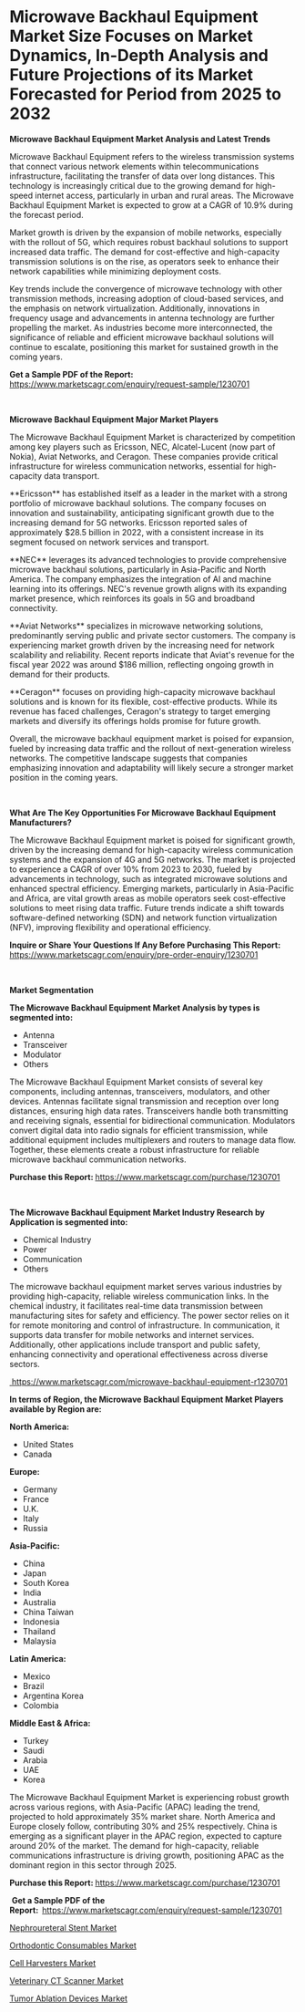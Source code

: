 <p><h1>Microwave Backhaul Equipment Market Size Focuses on Market Dynamics, In-Depth Analysis and Future Projections of its Market Forecasted for Period from 2025 to 2032</h1></p><p><strong>Microwave Backhaul Equipment Market Analysis and Latest Trends</strong></p>
<p><p>Microwave Backhaul Equipment refers to the wireless transmission systems that connect various network elements within telecommunications infrastructure, facilitating the transfer of data over long distances. This technology is increasingly critical due to the growing demand for high-speed internet access, particularly in urban and rural areas. The Microwave Backhaul Equipment Market is expected to grow at a CAGR of 10.9% during the forecast period. </p><p>Market growth is driven by the expansion of mobile networks, especially with the rollout of 5G, which requires robust backhaul solutions to support increased data traffic. The demand for cost-effective and high-capacity transmission solutions is on the rise, as operators seek to enhance their network capabilities while minimizing deployment costs. </p><p>Key trends include the convergence of microwave technology with other transmission methods, increasing adoption of cloud-based services, and the emphasis on network virtualization. Additionally, innovations in frequency usage and advancements in antenna technology are further propelling the market. As industries become more interconnected, the significance of reliable and efficient microwave backhaul solutions will continue to escalate, positioning this market for sustained growth in the coming years.</p></p>
<p><strong>Get a Sample PDF of the Report:&nbsp;</strong> <a href="https://www.marketscagr.com/enquiry/request-sample/1230701?utm_campaign=2012&utm_medium=2&utm_source=Github&utm_content=ia&utm_term=09042025&utm_id=microwave-backhaul-equipment">https://www.marketscagr.com/enquiry/request-sample/1230701</a></p>
<p>&nbsp;</p>
<p><strong>Microwave Backhaul Equipment Major Market Players</strong></p>
<p><p>The Microwave Backhaul Equipment Market is characterized by competition among key players such as Ericsson, NEC, Alcatel-Lucent (now part of Nokia), Aviat Networks, and Ceragon. These companies provide critical infrastructure for wireless communication networks, essential for high-capacity data transport.</p><p>**Ericsson** has established itself as a leader in the market with a strong portfolio of microwave backhaul solutions. The company focuses on innovation and sustainability, anticipating significant growth due to the increasing demand for 5G networks. Ericsson reported sales of approximately $28.5 billion in 2022, with a consistent increase in its segment focused on network services and transport.</p><p>**NEC** leverages its advanced technologies to provide comprehensive microwave backhaul solutions, particularly in Asia-Pacific and North America. The company emphasizes the integration of AI and machine learning into its offerings. NEC's revenue growth aligns with its expanding market presence, which reinforces its goals in 5G and broadband connectivity.</p><p>**Aviat Networks** specializes in microwave networking solutions, predominantly serving public and private sector customers. The company is experiencing market growth driven by the increasing need for network scalability and reliability. Recent reports indicate that Aviat's revenue for the fiscal year 2022 was around $186 million, reflecting ongoing growth in demand for their products.</p><p>**Ceragon** focuses on providing high-capacity microwave backhaul solutions and is known for its flexible, cost-effective products. While its revenue has faced challenges, Ceragon's strategy to target emerging markets and diversify its offerings holds promise for future growth.</p><p>Overall, the microwave backhaul equipment market is poised for expansion, fueled by increasing data traffic and the rollout of next-generation wireless networks. The competitive landscape suggests that companies emphasizing innovation and adaptability will likely secure a stronger market position in the coming years.</p></p>
<p>&nbsp;</p>
<p><strong>What Are The Key Opportunities For Microwave Backhaul Equipment Manufacturers?</strong></p>
<p><p>The Microwave Backhaul Equipment market is poised for significant growth, driven by the increasing demand for high-capacity wireless communication systems and the expansion of 4G and 5G networks. The market is projected to experience a CAGR of over 10% from 2023 to 2030, fueled by advancements in technology, such as integrated microwave solutions and enhanced spectral efficiency. Emerging markets, particularly in Asia-Pacific and Africa, are vital growth areas as mobile operators seek cost-effective solutions to meet rising data traffic. Future trends indicate a shift towards software-defined networking (SDN) and network function virtualization (NFV), improving flexibility and operational efficiency.</p></p>
<p><strong>Inquire or Share Your Questions If Any Before Purchasing This Report:</strong> <a href="https://www.marketscagr.com/enquiry/pre-order-enquiry/1230701?utm_campaign=2012&utm_medium=2&utm_source=Github&utm_content=ia&utm_term=09042025&utm_id=microwave-backhaul-equipment">https://www.marketscagr.com/enquiry/pre-order-enquiry/1230701</a></p>
<p>&nbsp;</p>
<p><strong>Market Segmentation</strong></p>
<p><strong>The Microwave Backhaul Equipment Market Analysis by types is segmented into:</strong></p>
<p><ul><li>Antenna</li><li>Transceiver</li><li>Modulator</li><li>Others</li></ul></p>
<p><p>The Microwave Backhaul Equipment Market consists of several key components, including antennas, transceivers, modulators, and other devices. Antennas facilitate signal transmission and reception over long distances, ensuring high data rates. Transceivers handle both transmitting and receiving signals, essential for bidirectional communication. Modulators convert digital data into radio signals for efficient transmission, while additional equipment includes multiplexers and routers to manage data flow. Together, these elements create a robust infrastructure for reliable microwave backhaul communication networks.</p></p>
<p><strong>Purchase this Report:&nbsp;</strong><a href="https://www.marketscagr.com/purchase/1230701?utm_campaign=2012&utm_medium=2&utm_source=Github&utm_content=ia&utm_term=09042025&utm_id=microwave-backhaul-equipment">https://www.marketscagr.com/purchase/1230701</a></p>
<p>&nbsp;</p>
<p><strong>The Microwave Backhaul Equipment Market Industry Research by Application is segmented into:</strong></p>
<p><ul><li>Chemical Industry</li><li>Power</li><li>Communication</li><li>Others</li></ul></p>
<p><p>The microwave backhaul equipment market serves various industries by providing high-capacity, reliable wireless communication links. In the chemical industry, it facilitates real-time data transmission between manufacturing sites for safety and efficiency. The power sector relies on it for remote monitoring and control of infrastructure. In communication, it supports data transfer for mobile networks and internet services. Additionally, other applications include transport and public safety, enhancing connectivity and operational effectiveness across diverse sectors.</p></p>
<p><a href="https://www.marketscagr.com/microwave-backhaul-equipment-r1230701?utm_campaign=2012&utm_medium=2&utm_source=Github&utm_content=ia&utm_term=09042025&utm_id=microwave-backhaul-equipment">&nbsp;https://www.marketscagr.com/microwave-backhaul-equipment-r1230701</a></p>
<p><strong>In terms of Region, the Microwave Backhaul Equipment Market Players available by Region are:</strong></p>
<p>
    <p> <strong> North America: </strong>
        <ul>
            <li>United States</li>
            <li>Canada</li>
        </ul>
        </p> 
    <p> <strong> Europe: </strong>
        <ul>
            <li>Germany</li>
            <li>France</li>
            <li>U.K.</li>
            <li>Italy</li>
            <li>Russia</li>
        </ul>
        </p> 
    <p> <strong> Asia-Pacific: </strong>
        <ul>
            <li>China</li>
            <li>Japan</li>
            <li>South Korea</li>
            <li>India</li>
            <li>Australia</li>
            <li>China Taiwan</li>
            <li>Indonesia</li>
            <li>Thailand</li>
            <li>Malaysia</li>
        </ul>
        </p> 
    <p> <strong> Latin America: </strong>
        <ul>
            <li>Mexico</li>
            <li>Brazil</li>
            <li>Argentina Korea</li>
            <li>Colombia</li>
        </ul>
        </p> 
    <p> <strong> Middle East & Africa: </strong>
        <ul>
            <li>Turkey</li>
            <li>Saudi</li>
            <li>Arabia</li>
            <li>UAE</li>
            <li>Korea</li>
        </ul>
    </p>
    </p>
<p><p>The Microwave Backhaul Equipment Market is experiencing robust growth across various regions, with Asia-Pacific (APAC) leading the trend, projected to hold approximately 35% market share. North America and Europe closely follow, contributing 30% and 25% respectively. China is emerging as a significant player in the APAC region, expected to capture around 20% of the market. The demand for high-capacity, reliable communications infrastructure is driving growth, positioning APAC as the dominant region in this sector through 2025.</p></p>
<p><strong>Purchase this Report: </strong><a href="https://www.marketscagr.com/purchase/1230701?utm_campaign=2012&utm_medium=2&utm_source=Github&utm_content=ia&utm_term=09042025&utm_id=microwave-backhaul-equipment">https://www.marketscagr.com/purchase/1230701</a></p>
<p>&nbsp;<strong>Get a Sample PDF of the Report:&nbsp;&nbsp;</strong><a href="https://www.marketscagr.com/enquiry/request-sample/1230701?utm_campaign=2012&utm_medium=2&utm_source=Github&utm_content=ia&utm_term=09042025&utm_id=microwave-backhaul-equipment">https://www.marketscagr.com/enquiry/request-sample/1230701</a></p>
<p><strong></strong></p>
<p><p><a href="https://www.linkedin.com/pulse/global-nephroureteral-stent-market-trends-innovations-a9ntc?utm_campaign=2012&utm_medium=2&utm_source=Github&utm_content=ia&utm_term=09042025&utm_id=microwave-backhaul-equipment">Nephroureteral Stent Market</a></p><p><a href="https://www.linkedin.com/pulse/market-analysis-report-orthodontic-consumables-anticipated-myaqc?utm_campaign=2012&utm_medium=2&utm_source=Github&utm_content=ia&utm_term=09042025&utm_id=microwave-backhaul-equipment">Orthodontic Consumables Market</a></p><p><a href="https://www.linkedin.com/pulse/insights-cell-harvesters-market-2025-2032-growth-segmentation-1vydf?utm_campaign=2012&utm_medium=2&utm_source=Github&utm_content=ia&utm_term=09042025&utm_id=microwave-backhaul-equipment">Cell Harvesters Market</a></p><p><a href="https://www.linkedin.com/pulse/cumulative-effect-latest-trendss-disrupted-veterinary-ct-scanner-zrcgc?utm_campaign=2012&utm_medium=2&utm_source=Github&utm_content=ia&utm_term=09042025&utm_id=microwave-backhaul-equipment">Veterinary CT Scanner Market</a></p><p><a href="https://www.linkedin.com/pulse/current-future-growth-potential-tumor-ablation-devices-market-t19mf?utm_campaign=2012&utm_medium=2&utm_source=Github&utm_content=ia&utm_term=09042025&utm_id=microwave-backhaul-equipment">Tumor Ablation Devices Market</a></p></p>